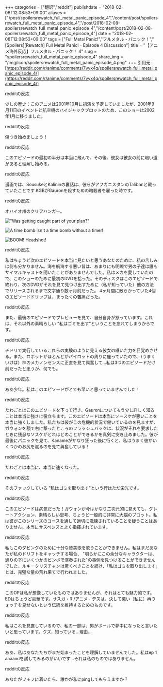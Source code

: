 +++
categories = ["翻訳","reddit"]
publishdate = "2018-02-08T12:08:53+09:00"
aliases = ["/post/spoilersrewatch_full_metal_panic_episode_4","/content/post/spoilersrewatch_full_metal_panic_episode_4","/post/2018-02-08-spoilersrewatch_full_metal_panic_episode_4","/content/post/2018-02-08-spoilersrewatch_full_metal_panic_episode_4"]
date = "2018-02-08T12:08:53+09:00"
tags = ["Full Metal Panic!","フルメタル・パニック！","[Spoilers][Rewatch] Full Metal Panic! - Episode 4 Discussion"]
title = "【アニメ海外反応】フルメタル・パニック！ 4"
slug = "spoilersrewatch_full_metal_panic_episode_4"
share_img = "/img/icon/spoilersrewatch_full_metal_panic_episode_4.png"
+++
引用元 : [https://reddit.com/r/anime/comments/7vyx4q/spoilersrewatch_full_metal_panic_episode_4/](https://reddit.com/r/anime/comments/7vyx4q/spoilersrewatch_full_metal_panic_episode_4/)

<p><span class="reddit-comment">redditの反応</span></p>少しの歴史：このアニメは2001年10月に初演を予定していましたが、2001年9月11日のイベントと航空機のハイジャックプロットのため、このショーは2002年1月に移りました。

<p><span class="reddit-comment">redditの反応</span></p>傷つき始めましょう！

<p><span class="reddit-comment">redditの反応</span></p>このエピソードの最初の半分は本当に飛んで、その後、彼女は彼女の前に暗い道があると理解し始める。

<p><span class="reddit-comment">redditの反応</span></p>漫画では、SousukeとKalininの裏話は、彼らがアフガニスタンのTalibanと戦っていたことです.KGBがGauronを殺すための暗殺者を雇った時です。

<p><span class="reddit-comment">redditの反応</span></p>オハイオ州のクリフハンガー。

!["Was getting caught part of your plan?"](https://i.imgur.com/IGokjh9.png)

![A time bomb isn't a time bomb without a timer!](https://i.imgur.com/GGkc6xb.png)

![BOOM! Headshot!](https://i.imgur.com/4lcpBPV.png)

<p><span class="reddit-comment">redditの反応</span></p>私はちょうど次のエピソードを本当に見たいと思うあなたのために、私の苦しみは何も分かりません。海を航海する悪い昔は、あまりにも明瞭で男の子達は誰もサイマルキャストを聞いたことがありませんでした。私はメカを愛していたので、このショーのために最初のDVDを拾った。そのディスクはこのエピソードで終わり、次のDVDがそれを見て見つけ出すために（私が知っていた）他の方法でリリースされるまで文字通り数ヶ月前だった。 4ヶ月間に散らかっていた4個のエピソードドリップは、まったくの苦痛だった。

<p><span class="reddit-comment">redditの反応</span></p>また、最後のエピソードでプレビューを見て、自分自身が怒っています。これは、それ以外の素晴らしい "私はゴミを出す"ということを忘れてしまうからです。

<p><span class="reddit-comment">redditの反応</span></p>チドリで実行しているこれらの実験のように見える彼女の囁いた力を目覚めさせる。また、ロボットがほとんどがパイロットの周りに座っていたので、（うまくいけば）神のメカノンセンスに正直を見て興奮して...私は3つのエピソードだけ前だったと思うが、何でも。

<p><span class="reddit-comment">redditの反応</span></p>ああ少年。私はこのエピソードがとても早いと思っていませんでした！

<p><span class="reddit-comment">redditの反応</span></p>たわごとはこのエピソードを下って行き、Gauronについてもう少し詳しく知ることは本当に強さに役立ちます。このエピソードは本当にソースケが悪いことを本当に強くしました。私たちは彼がこの危機的状況で働いているのを見ますが、ガウォンを額で右に撃ったところのフラッシュバックは、状況がそれを要求したときに残忍なソスケがどれほどのことができるかを真剣に突き止めました。彼が最後にパニックを見て、Kanameがかなり狂った後に行くと、私はうまく彼がいくつかのお尻を蹴るのを見て興奮している！

<p><span class="reddit-comment">redditの反応</span></p>たわごとは本当に、本当に速くなった。

<p><span class="reddit-comment">redditの反応</span></p>そのファックしている "私はゴミを取り出す"という行はただ栄光です。

<p><span class="reddit-comment">redditの反応</span></p>このエピソードは病気だった！ガウォンが今はかなり二次元的に見えても、グレートアクション、素晴らしい思考、ちょうど一般的に非常に大脳のプロット。私は彼がこのシリーズのコースを通して適切に洗練されていることを疑うことはありません。本当にサスペンスとよく指揮されています。

<p><span class="reddit-comment">redditの反応</span></p>私もこのダビングのために十分な賛美歌を歌うことができません。私はまだあなたが私のドリフトをキャッチする場合、 "明らかにこの余分なキャラクターは、通りの下にいくつかのビンボで演奏された"の事例を見つけることができませんでした。ルキークリスチャンは驚くべきことを続け、「私はゴミを取り出します」とは、完璧な量の荒れ果てで行われました。

<p><span class="reddit-comment">redditの反応</span></p>このOPは私が想像していたものではありませんが、それはとても魅力的です。 EDはちょうど豪華です。サスガ・R /アニメ・デスは、決して悪い（私に）再ウォッチを見せないという伝統を維持するためのものです。

<p><span class="reddit-comment">redditの反応</span></p>私はこれを見直しているので、私の一部は、男がボールで夢中になったと言いたいと思っています。クズ...知っている...理由...

<p><span class="reddit-comment">redditの反応</span></p>ああ、私はあなたたちがまだ始まったことを理解していませんでした。私はep 1 aaaandを試してみるのがいいです...それは私のものではありません。

<p><span class="reddit-comment">redditの反応</span></p>あなたがフモフに着いたら、誰かが私にpingしてもらえますか？
